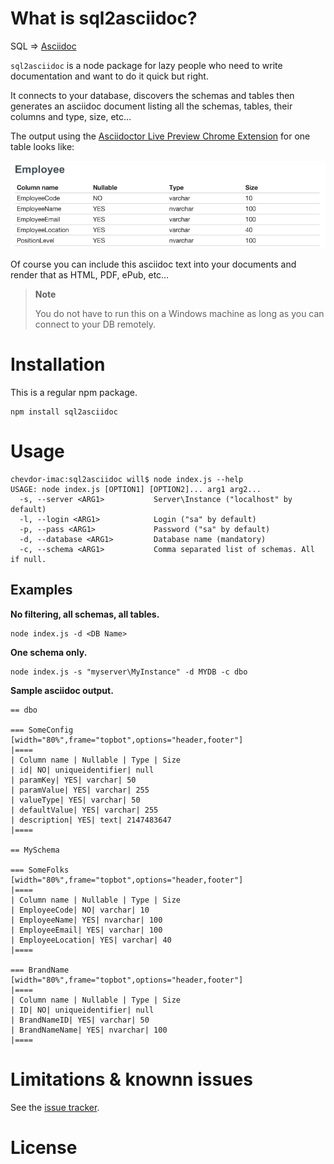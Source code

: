 What is sql2asciidoc?
=====================

SQL ⇒ [Asciidoc](http://asciidoc.org/)

`sql2asciidoc` is a node package for lazy people who need to write
documentation and want to do it quick but right.

It connects to your database, discovers the schemas and tables then
generates an asciidoc document listing all the schemas, tables, their
columns and type, size, etc…

The output using the [Asciidoctor Live Preview Chrome
Extension](https://chrome.google.com/webstore/detail/asciidoctorjs-live-previe/iaalpfgpbocpdfblpnhhgllgbdbchmia)
for one table looks like:

![](images/Screenshot01.png)

Of course you can include this asciidoc text into your documents and
render that as HTML, PDF, ePub, etc…

> **Note**
>
> You do not have to run this on a Windows machine as long as you can
> connect to your DB remotely.

Installation
============

This is a regular npm package.

    npm install sql2asciidoc

Usage
=====

``` {.shell}
chevdor-imac:sql2asciidoc will$ node index.js --help
USAGE: node index.js [OPTION1] [OPTION2]... arg1 arg2...
  -s, --server <ARG1>           Server\Instance ("localhost" by default)
  -l, --login <ARG1>            Login ("sa" by default)
  -p, --pass <ARG1>             Password ("sa" by default)
  -d, --database <ARG1>         Database name (mandatory)
  -c, --schema <ARG1>           Comma separated list of schemas. All if null.
```

Examples
--------

**No filtering, all schemas, all tables.**

``` {.shell}
node index.js -d <DB Name>
```

**One schema only.**

``` {.shell}
node index.js -s "myserver\MyInstance" -d MYDB -c dbo
```

**Sample asciidoc output.**

    == dbo

    === SomeConfig
    [width="80%",frame="topbot",options="header,footer"]
    |====
    | Column name | Nullable | Type | Size
    | id| NO| uniqueidentifier| null
    | paramKey| YES| varchar| 50
    | paramValue| YES| varchar| 255
    | valueType| YES| varchar| 50
    | defaultValue| YES| varchar| 255
    | description| YES| text| 2147483647
    |====

    == MySchema

    === SomeFolks
    [width="80%",frame="topbot",options="header,footer"]
    |====
    | Column name | Nullable | Type | Size
    | EmployeeCode| NO| varchar| 10
    | EmployeeName| YES| nvarchar| 100
    | EmployeeEmail| YES| varchar| 100
    | EmployeeLocation| YES| varchar| 40
    |====

    === BrandName
    [width="80%",frame="topbot",options="header,footer"]
    |====
    | Column name | Nullable | Type | Size
    | ID| NO| uniqueidentifier| null
    | BrandNameID| YES| varchar| 50
    | BrandNameName| YES| nvarchar| 100
    |====

Limitations & knownn issues
===========================

See the [issue tracker](https://github.com/chevdor/sql2asciidoc/issues).

License
=======


